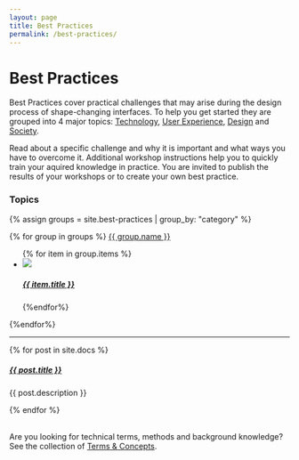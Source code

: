 ```yaml
---
layout: page
title: Best Practices
permalink: /best-practices/
---
```


# Best Practices

Best Practices cover practical challenges that may arise during the design process of shape-changing interfaces. To help you get started they are grouped into 4 major topics: <a href="{{site.baseurl }}/technology">Technology</a>, <a href="{{site.baseurl }}/ux">User Experience</a>, <a href="{{site.baseurl }}/design">Design</a> and <a href="{{site.baseurl }}/society">Society</a>. 

Read about a specific challenge and why it is important and what ways you have to overcome it. Additional workshop instructions help you to quickly train your aquired knowledge in practice. You are invited to publish the results of your workshops or to create your own best practice.

### Topics

{% assign groups = site.best-practices | group_by: "category" %}

{% for group in groups %}
<a class="capitalizeAll capitalizeAll topic topic-{{ group.name | downcase | strip | replace:'user experience', 'user-experience'}}" href="{{ site.baseurl }}/{{ group.name | downcase | strip | replace:'user experience', 'user-experience' }}/">{{ group.name }}</a> 

<ul class="tile">
{% for item in group.items %}
<li>
    <a href="{{ item.url | prepend: site.baseurl }}">
        <img src="{{ item.image }} /">
        <h5>{{ item.title }}</h5>
    </a>
</li>
{%endfor%}
</ul>

{%endfor%}

<div class="section-index">
    <hr class="panel-line">
    {% for post in site.docs  %}        
    <div class="entry">
    <h5><a href="{{ post.url | prepend: site.baseurl }}">{{ post.title }}</a></h5>
    <p>{{ post.description }}</p>
    </div>{% endfor %}
</div>

<br>
<p>Are you looking for technical terms, methods and background knowledge? See the collection of <a href="{{site.baseurl}}/terms-and-concepts">Terms & Concepts</a>.</p>
